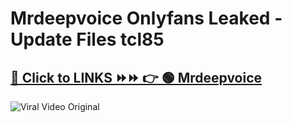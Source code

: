 
 # Mrdeepvoice Onlyfans Leaked - Update Files tcl85

## <h2><a href="https://clipsfans.com/Mrdeepvoice&ref=git">🔗 Click to LINKS ⏩⏩ 👉 🟢 Mrdeepvoice </a></h2>

<a href="https://clipsfans.com/Mrdeepvoice&ref=git" rel="nofollow" data-target="animated-image.originalLink"><img src="https://i.ibb.co.com/xMMVF88/686577567.gif" alt="Viral Video Original" style="max-width: 100%; display: inline-block;" data-target="animated-image.originalImage"></a>

